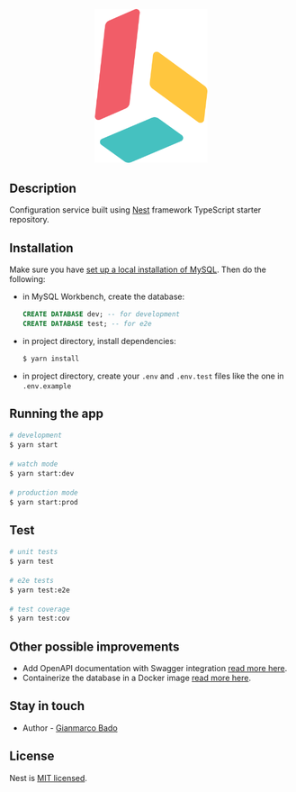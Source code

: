 <p align="center">
  <a href="http://buildo.io/" target="blank"><img src="company-logo.svg" width="200" alt="Nest Logo" /></a>
</p>

[circleci-image]: https://img.shields.io/circleci/build/github/nestjs/nest/master?token=abc123def456
[circleci-url]: https://circleci.com/gh/nestjs/nest

## Description

Configuration service built using [Nest](https://github.com/nestjs/nest) framework TypeScript starter repository.

## Installation

Make sure you have [set up a local installation of MySQL](https://dev.mysql.com/doc/mysql-getting-started/en/). Then do the following:

- in MySQL Workbench, create the database:

  ```SQL
  CREATE DATABASE dev; -- for development
  CREATE DATABASE test; -- for e2e
  ```

- in project directory, install dependencies:

  ```bash
  $ yarn install
  ```

- in project directory, create your `.env` and `.env.test` files like the one in `.env.example`

## Running the app

```bash
# development
$ yarn start

# watch mode
$ yarn start:dev

# production mode
$ yarn start:prod
```

## Test

```bash
# unit tests
$ yarn test

# e2e tests
$ yarn test:e2e

# test coverage
$ yarn test:cov
```

## Other possible improvements

- Add OpenAPI documentation with Swagger integration [read more here](https://docs.nestjs.com/openapi/introduction#installation).
- Containerize the database in a Docker image [read more here](https://github.com/nestjs/nest/blob/master/sample/05-sql-typeorm/docker-compose.yml).

## Stay in touch

- Author - [Gianmarco Bado](https://github.com/giammyisjammy)

## License

Nest is [MIT licensed](LICENSE).
